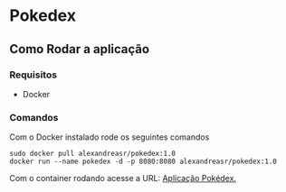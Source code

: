 # Pokedex

## Como Rodar a aplicação

### Requisitos 
- Docker

### Comandos
Com o Docker instalado rode os seguintes comandos

```docker
sudo docker pull alexandreasr/pokedex:1.0
docker run --name pokedex -d -p 8080:8080 alexandreasr/pokedex:1.0
```
Com o container rodando acesse a URL: [Aplicação Pokédex.](http://localhost:8080/swagger-ui.html#/)